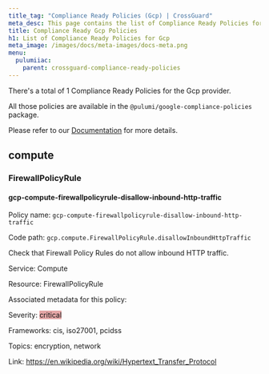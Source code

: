 ```yaml
---
title_tag: "Compliance Ready Policies (Gcp) | CrossGuard"
meta_desc: This page contains the list of Compliance Ready Policies for Gcp.
title: Compliance Ready Gcp Policies
h1: List of Compliance Ready Policies for Gcp
meta_image: /images/docs/meta-images/docs-meta.png
menu:
  pulumiiac:
    parent: crossguard-compliance-ready-policies
---
```

There's a total of 1 Compliance Ready Policies for the Gcp provider.

All those policies are available in the `@pulumi/google-compliance-policies` package.

Please refer to our [Documentation](../compliance-ready-policies/#manual-installation) for more details.

## compute

### FirewallPolicyRule

#### gcp-compute-firewallpolicyrule-disallow-inbound-http-traffic

Policy name: `gcp-compute-firewallpolicyrule-disallow-inbound-http-traffic`

Code path: `gcp.compute.FirewallPolicyRule.disallowInboundHttpTraffic`

Check that Firewall Policy Rules do not allow inbound HTTP traffic.

Service: Compute

Resource: FirewallPolicyRule

Associated metadata for this policy:

Severity: <span style='background-color: #E4A5A5;'>critical</span>

Frameworks: cis, iso27001, pcidss

Topics: encryption, network

Link: <https://en.wikipedia.org/wiki/Hypertext_Transfer_Protocol>
